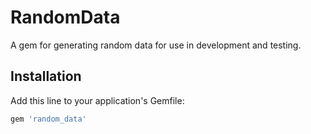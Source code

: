 # RandomData

A gem for generating random data for use in development and testing.

## Installation

Add this line to your application's Gemfile:

```ruby
gem 'random_data'

